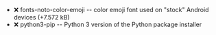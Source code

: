 - :x:  fonts-noto-color-emoji  --	color emoji font used on "stock" Android devices (+7.572 kB)
- :x:  python3-pip  --		Python 3 version of the Python package installer
